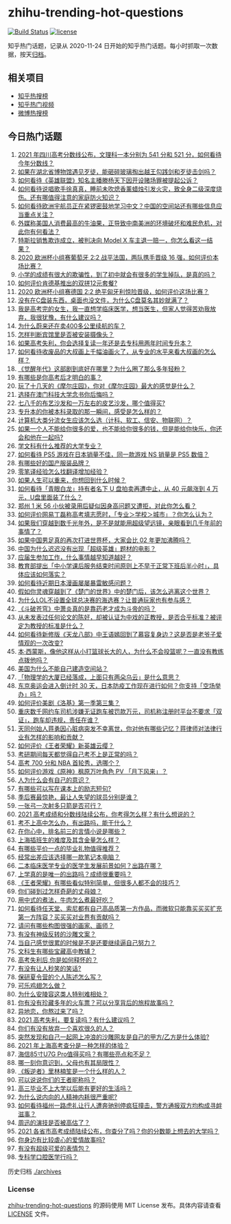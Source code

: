 # zhihu-trending-hot-questions

[![Build Status](https://github.com/justjavac/zhihu-trending-hot-questions/workflows/ci/badge.svg?branch=master)](https://github.com/justjavac/zhihu-trending-hot-questions/actions)
[![license](https://img.shields.io/github/license/justjavac/zhihu-trending-hot-questions)](https://github.com/justjavac/zhihu-trending-hot-questions/blob/master/LICENSE)

知乎热门话题，记录从 2020-11-24 日开始的知乎热门话题。每小时抓取一次数据，按天[归档](./archives)。

## 相关项目

- [知乎热搜榜](https://github.com/justjavac/zhihu-trending-top-search)
- [知乎热门视频](https://github.com/justjavac/zhihu-trending-hot-video)
- [微博热搜榜](https://github.com/justjavac/weibo-trending-hot-search)

## 今日热门话题

<!-- BEGIN -->
<!-- 最后更新时间 Thu Jun 24 2021 10:13:18 GMT+0800 (China Standard Time) -->

1. [2021 年四川高考分数线公布，文理科一本分别为 541 分和 521
   分，如何看待今年分数线？](https://www.zhihu.com/question/466835029)
2. [如果在湖北省博物馆遇见歹徒，能砸碎玻璃掏出越王勾践剑和歹徒击剑吗？](https://www.zhihu.com/question/466117995)
3. [如何看待《英雄联盟》知名主播滕杨天下因开设赌场罪被提起公诉？](https://www.zhihu.com/question/464376334)
4. [如何看待说唱歌手徐真真，睡前未吹熄香薰蜡烛引发火灾，致全身二级深度烧伤。还有哪值得注意的家庭防火知识？](https://www.zhihu.com/question/466504088)
5. [如何看待欧洲宇航员正在紧锣密鼓地学习中文？中国的空间站还有哪些信息应当重点关注？](https://www.zhihu.com/question/466521697)
6. [外媒称美国人消费最高的牛油果，正导致中南美洲的环境破坏和难民危机，对此你有何看法？](https://www.zhihu.com/question/466723204)
7. [特斯拉销售欺诈成立，被判决向 Model X
   车主退一赔一，你怎么看这一结果？](https://www.zhihu.com/question/466355841)
8. [2020 欧洲杯小组赛葡萄牙 2:2 战平法国，两队携手晋级 16
   强，如何评价本场比赛？](https://www.zhihu.com/question/466781763)
9. [小学的成绩有很大的欺骗性，到了初中就会有很多的学生掉队，是真的吗？](https://www.zhihu.com/question/433616847)
10. [如何评价肯德基推出的双拼12元套餐?](https://www.zhihu.com/question/466259792)
11. [2020 欧洲杯小组赛德国 2:2
    绝平匈牙利惊险晋级，如何评价这场比赛？](https://www.zhihu.com/question/466949144)
12. [没有在C盘装东西，桌面也没文件，为什么C盘莫名其妙就满了？](https://www.zhihu.com/question/456677257)
13. [我是高考完的女生，我一直想学临床医学，想当医生，但家人觉得苦劝我放弃，我很犹豫，有什么建议吗？](https://www.zhihu.com/question/465870397)
14. [为什么蔚来还在卖400多公里续航的车？](https://www.zhihu.com/question/465399311)
15. [怎样判断宾馆里是否被安装摄像头？](https://www.zhihu.com/question/24929266)
16. [如果高考失利，你会选择复读一年还是去专科用两年时间专升本？](https://www.zhihu.com/question/328514956)
17. [如何看待收废品的大叔画上千幅油画火了，从专业的水平来看大叔画的怎么样？](https://www.zhihu.com/question/466839329)
18. [《觉醒年代》这部剧到底好在哪里？为什么圈了那么多年轻粉？](https://www.zhihu.com/question/459410613)
19. [有哪些是你高考后才明白的事？](https://www.zhihu.com/question/51343040)
20. [玩了十几天的《摩尔庄园》，你对《摩尔庄园》最大的感觉是什么？](https://www.zhihu.com/question/465468791)
21. [选择在澳门科技大学念书你后悔吗？](https://www.zhihu.com/question/395824634)
22. [七八千的布艺沙发和一万左右的皮艺沙发，哪个值得买?](https://www.zhihu.com/question/341967701)
23. [专升本的你被本科录取的那一瞬间，感受是怎么样的？](https://www.zhihu.com/question/319798509)
24. [计算机大类分流女生应该怎么选（计科、软工、信安、物联网）？](https://www.zhihu.com/question/464081479)
25. [如果一个人不能给你很多的爱，也不能给你很多的钱，但是能给你快乐，你还会和他在一起吗?](https://www.zhihu.com/question/458007669)
26. [学文科有什么推荐的大学专业？](https://www.zhihu.com/question/377182672)
27. [如何看待 PS5 游戏在日本销量不佳，同一款游戏 NS 销量是 PS5
    数倍？](https://www.zhihu.com/question/466531473)
28. [有哪些好的国产服装品牌？](https://www.zhihu.com/question/22012673)
29. [零笔译经验怎么找翻译增加经验？](https://www.zhihu.com/question/29739922)
30. [如果人生可以重来，你想回到什么时候？](https://www.zhihu.com/question/464216630)
31. [如何看待「青眼白龙」持有者名下 U 盘拍卖再遭中止，从 40 元飙涨到 4
    万元，U盘里面装了什么？](https://www.zhihu.com/question/466587646)
32. [郑州 1 米 56
    小伙被录用后疑似因身高问题又遭拒，对此你怎么看？](https://www.zhihu.com/question/466582127)
33. [如何评价网易丁磊称高考填志愿时，「专业＞学校＞城市」？你怎么认为？](https://www.zhihu.com/question/466700024)
34. [如果我们穿越到数千光年外，是不是就能用超级望远镜，亲眼看到几千年前的事情了？](https://www.zhihu.com/question/429699064)
35. [如果中国男足真的再次打进世界杯，大家会比 02 年更加沸腾吗？](https://www.zhihu.com/question/463752483)
36. [中国为什么迟迟没有出现「超级英雄」题材的电影？](https://www.zhihu.com/question/55011793)
37. [应届生参加工作，什么事情越早知道越好？](https://www.zhihu.com/question/407372614)
38. [教育部提出「中小学课后服务结束时间原则上不早于正常下班后半小时」，具体应该如何落实？](https://www.zhihu.com/question/466568287)
39. [如何看待近期日本漫画屡屡暴雷敏感问题？](https://www.zhihu.com/question/465217223)
40. [假如你灵魂穿越到了《楚门的世界》中的楚门后，该怎么逃离这个世界？](https://www.zhihu.com/question/463821503)
41. [为什么LOL不设置全球总决赛的海选赛？让普通玩家也有参与感？](https://www.zhihu.com/question/348029119)
42. [《斗破苍穹》中萧炎真的是靠药老才成为斗帝的吗？](https://www.zhihu.com/question/325197543)
43. [从未发表过任何论文的陈好，却被认证为中戏的正教授，是否合乎标准？被评定为教授的标准是什么？](https://www.zhihu.com/question/466544935)
44. [如何看待新修版《天龙八部》中王语嫣回到了慕容复身边？这是否是老爷子爱情观的一次改变?](https://www.zhihu.com/question/466375037)
45. [本·西蒙斯，像他这样从小打篮球长大的人，为什么不会投篮呢？一直没有教练点拨他吗？](https://www.zhihu.com/question/466334440)
46. [美国为什么不能自己建造空间站？](https://www.zhihu.com/question/466163410)
47. [「物理学的大厦已经落成，上面只有两朵乌云」是什么意思？](https://www.zhihu.com/question/319790208)
48. [东京奥运会进入倒计时 30
    天，日本防疫工作现在进行如何？你支持「空场举办」吗？](https://www.zhihu.com/question/466695575)
49. [如何评价美剧《洛基》第一季第三集？](https://www.zhihu.com/question/466766242)
50. [重庆数千网约车司机涉嫌无证跑车被罚款万元，司机称注册时平台不要求「双证」，跑车却违规，责任在谁？](https://www.zhihu.com/question/466706473)
51. [天同创始人蒋勇因心脏病突发不幸离世，你对他有哪些记忆？蒋律师对法律行业有怎样的影响和贡献？](https://www.zhihu.com/question/466834495)
52. [如何评价《王者荣耀》新英雄云缨？](https://www.zhihu.com/question/456762502)
53. [考研期间每天都觉得自己考不上是正常的吗？](https://www.zhihu.com/question/465105306)
54. [高考 700 分和 NBA 首轮秀，选哪个？](https://www.zhihu.com/question/464138535)
55. [如何评价游戏《原神》枫原万叶角色 PV 「月下风来」？](https://www.zhihu.com/question/466741628)
56. [人为什么会有自己的意识？](https://www.zhihu.com/question/25852574)
57. [有哪些可以写在课本上的励志短句?](https://www.zhihu.com/question/370697717)
58. [季后赛最惊艳，最让人失望的球员分别是谁？](https://www.zhihu.com/question/466186916)
59. [一张弓一次射多只箭是否可行？](https://www.zhihu.com/question/304821244)
60. [2021 高考成绩和分数线陆续公布，你考得怎么样？有什么想说的？](https://www.zhihu.com/question/466687251)
61. [考不上高中怎么办，有出路吗，能干什么？](https://www.zhihu.com/question/465806019)
62. [在你心中，排名前三的言情小说是哪些？](https://www.zhihu.com/question/381690632)
63. [上海插班生的难度及其含金量怎么样？](https://www.zhihu.com/question/406103266)
64. [有哪些平价一点的毕业礼物值得推荐？](https://www.zhihu.com/question/392825138)
65. [经常出差应该选择哪一款笔记本电脑？](https://www.zhihu.com/question/35504318)
66. [二本临床医学专业的医学生发展前景如何？出路在哪？](https://www.zhihu.com/question/368279194)
67. [上学真的是唯一的出路吗？成绩很重要吗？](https://www.zhihu.com/question/466028296)
68. [《王者荣耀》有哪些看似特别简单，但很多人都不会的技巧？](https://www.zhihu.com/question/446136518)
69. [你们碰到过怎样奇葩的丈母娘？](https://www.zhihu.com/question/277706428)
70. [用中式的煮法，牛肉怎么煮最好吃？](https://www.zhihu.com/question/20739576)
71. [如何看待任天堂、索尼都有自己高品质第一方作品，而微软只能靠买买买扩充第一方阵容？买买买对业界有贡献吗？](https://www.zhihu.com/question/466608173)
72. [请问有哪些构图很强的画家、画师？](https://www.zhihu.com/question/464287491)
73. [有没有神级反转的沙雕文案？](https://www.zhihu.com/question/452293238)
74. [当自己感觉很累的时候是不是还要继续逼自己努力？](https://www.zhihu.com/question/23678611)
75. [文科生有哪些宝藏高中教辅？](https://www.zhihu.com/question/434586269)
76. [高考失利后,你是如何释怀的？](https://www.zhihu.com/question/282477570)
77. [有没有让人秒笑的笑话?](https://www.zhihu.com/question/466244043)
78. [保研夏令营的个人陈述怎么写？](https://www.zhihu.com/question/30606095)
79. [可乐鸡翅怎么做？](https://www.zhihu.com/question/30139966)
80. [为什么安陵容这类人特别难相处？](https://www.zhihu.com/question/465876363)
81. [你有没有珍藏多年的火车票？可以分享背后的旅程故事吗？](https://www.zhihu.com/question/466251300)
82. [异地恋，你熬过来了吗？](https://www.zhihu.com/question/456081793)
83. [2021 高考失利，要复读吗？有什么建议吗？](https://www.zhihu.com/question/464438124)
84. [你们有没有放弃一个喜欢很久的人？](https://www.zhihu.com/question/466274655)
85. [突然发现和自己一起网上冲浪的沙雕网友是自己的甲方/乙方是什么体验?](https://www.zhihu.com/question/465724596)
86. [2021 年上海高考查分是一种怎样的体验？](https://www.zhihu.com/question/463610724)
87. [海信85寸U7G Pro值得买吗？有哪些亮点和不足？](https://www.zhihu.com/question/465575735)
88. [哪一刻你意识到，父母也有其局限性？](https://www.zhihu.com/question/465553728)
89. [《叛逆者》里林楠笙是一个什么样的人？](https://www.zhihu.com/question/463791665)
90. [可以说说你们的王者昵称吗？](https://www.zhihu.com/question/442206137)
91. [高三毕业不上大学以后能有更好的生活吗？](https://www.zhihu.com/question/465162371)
92. [为什么说内向的人精神内耗很严重呢?](https://www.zhihu.com/question/438833344)
93. [如何看待福州一路虎礼让行人遭奔驰别停疯狂撞击，警方通报双方均构成寻衅滋事？](https://www.zhihu.com/question/466514894)
94. [周迅的演技是否被高估了？](https://www.zhihu.com/question/296224065)
95. [2021
    各省市高考成绩陆续公布，你查分了吗？你的分数能上想去的大学吗？](https://www.zhihu.com/question/466693006)
96. [你身边有比较虐心的爱情故事吗?](https://www.zhihu.com/question/352335209)
97. [有没有超级可爱的表情包？](https://www.zhihu.com/question/399465536)
98. [专科学口腔医学行吗？](https://www.zhihu.com/question/383445313)

<!-- END -->

历史归档 [./archives](./archives)

### License

[zhihu-trending-hot-questions](https://github.com/justjavac/zhihu-trending-hot-questions)
的源码使用 MIT License 发布。具体内容请查看 [LICENSE](./LICENSE) 文件。
